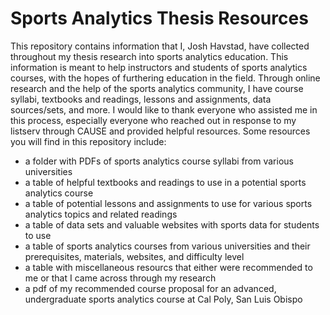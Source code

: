 # Sports Analytics Thesis Resources
This repository contains information that I, Josh Havstad, have collected throughout my thesis research into sports analytics education. 
This information is meant to help instructors and students of sports analytics courses, with the hopes of furthering education in the field.
Through online research and the help of the sports analytics community, I have course syllabi, textbooks and readings, lessons and assignments, data sources/sets, and more.
I would like to thank everyone who assisted me in this process, especially everyone who reached out in response to my listserv through CAUSE and provided helpful resources.
Some resources you will find in this repository include:
* a folder with PDFs of sports analytics course syllabi from various universities
* a table of helpful textbooks and readings to use in a potential sports analytics course
* a table of potential lessons and assignments to use for various sports analytics topics and related readings
* a table of data sets and valuable websites with sports data for students to use
* a table of sports analytics courses from various universities and their prerequisites, materials, websites, and difficulty level
* a table with miscellaneous resourcs that either were recommended to me or that I came across through my research
* a pdf of my recommended course proposal for an advanced, undergraduate sports analytics course at Cal Poly, San Luis Obispo
